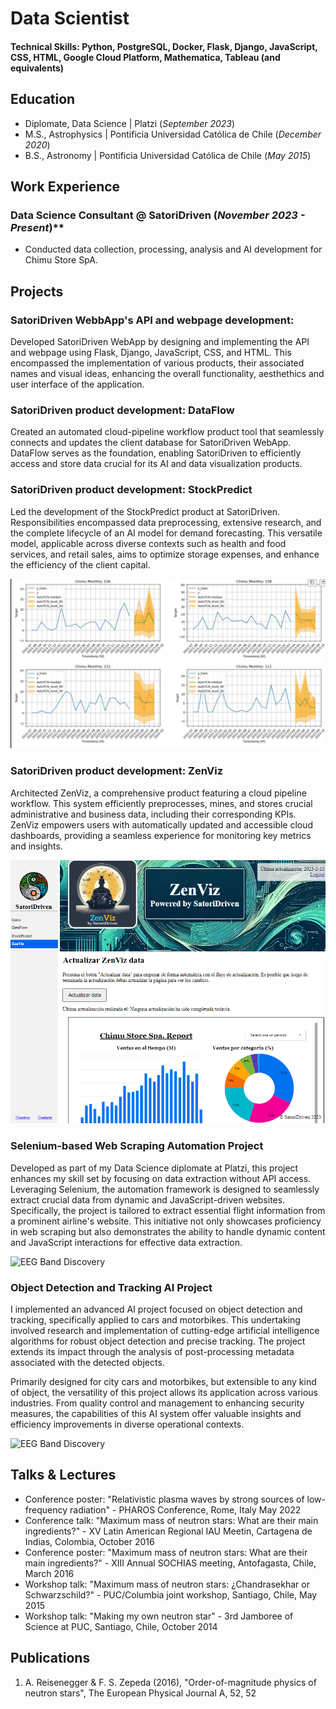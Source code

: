 # Data Scientist

#### Technical Skills: Python, PostgreSQL, Docker, Flask, Django, JavaScript, CSS, HTML, Google Cloud Platform, Mathematica, Tableau (and equivalents)

## Education
- Diplomate, Data Science | Platzi (_September 2023_)								       		
- M.S., Astrophysics	| Pontificia Universidad Católica de Chile (_December 2020_)	 			        		
- B.S., Astronomy | Pontificia Universidad Católica de Chile (_May 2015_)

## Work Experience
### Data Science Consultant @ SatoriDriven (_November 2023 - Present_)**
- Conducted data collection, processing, analysis and AI development for Chimu Store SpA.

## Projects
### SatoriDriven WebbApp's API and webpage development:

Developed SatoriDriven WebApp by designing and implementing the API and webpage using Flask, Django, JavaScript, CSS, and HTML. This encompassed the implementation of various products, their associated names and visual ideas, enhancing the overall functionality, aesthethics and user interface of the application.

### SatoriDriven product development: DataFlow

Created an automated cloud-pipeline workflow product tool that seamlessly connects and updates the client database for SatoriDriven WebApp. DataFlow serves as the foundation, enabling SatoriDriven to efficiently access and store data crucial for its AI and data visualization products.

### SatoriDriven product development: StockPredict

Led the development of the StockPredict product at SatoriDriven. Responsibilities encompassed data preprocessing, extensive research, and the complete lifecycle of an AI model for demand forecasting. This versatile model, applicable across diverse contexts such as health and food services, and retail sales, aims to optimize storage expenses, and enhance the efficiency of the client capital.

![EEG Band Discovery](/assets/img/stock_predict.jpg)

### SatoriDriven product development: ZenViz

Architected ZenViz, a comprehensive product featuring a cloud pipeline workflow. This system efficiently preprocesses, mines, and stores crucial administrative and business data, including their corresponding KPIs. ZenViz empowers users with automatically updated and accessible cloud dashboards, providing a seamless experience for monitoring key metrics and insights.

![Bike Study](/assets/img/zenviz.png)

### Selenium-based Web Scraping Automation Project

Developed as part of my Data Science diplomate at Platzi, this project enhances my skill set by focusing on data extraction without API access. Leveraging Selenium, the automation framework is designed to seamlessly extract crucial data from dynamic and JavaScript-driven websites. Specifically, the project is tailored to extract essential flight information from a prominent airline's website. This initiative not only showcases proficiency in web scraping but also demonstrates the ability to handle dynamic content and JavaScript interactions for effective data extraction.

![EEG Band Discovery](/assets/img/selenium_gif.gif)

### Object Detection and Tracking AI Project

I implemented an advanced AI project focused on object detection and tracking, specifically applied to cars and motorbikes. This undertaking involved research and implementation of cutting-edge artificial intelligence algorithms for robust object detection and precise tracking. The project extends its impact through the analysis of post-processing metadata associated with the detected objects.

Primarily designed for city cars and motorbikes, but extensible to any kind of object, the versatility of this project allows its application across various industries. From quality control and management to enhancing security measures, the capabilities of this AI system offer valuable insights and efficiency improvements in diverse operational contexts.

![EEG Band Discovery](/assets/img/object_tracking_gif.gif)

## Talks & Lectures
- Conference poster: "Relativistic plasma waves by strong sources of low-frequency radiation" - PHAROS Conference, Rome, Italy May 2022
- Conference talk: "Maximum mass of neutron stars: What are their main ingredients?" - XV Latin American Regional IAU Meetin, Cartagena de Indias, Colombia, October 2016
- Conference poster: "Maximum mass of neutron stars: What are their main ingredients?" - XIII Annual SOCHIAS meeting, Antofagasta, Chile, March 2016
- Workshop talk: "Maximum mass of neutron stars: ¿Chandrasekhar or Schwarzschild?" - PUC/Columbia joint workshop, Santiago, Chile, May 2015
- Workshop talk: "Making my own neutron star" - 3rd Jamboree of Science at PUC, Santiago, Chile, October 2014

## Publications
1. A. Reisenegger & F. S. Zepeda (2016), "Order-of-magnitude physics of neutron stars", The European Physical Journal A, 52, 52
